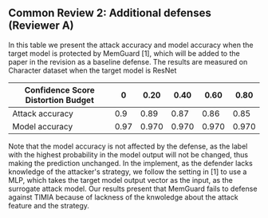 ## Common Review 2: Additional defenses (Reviewer A)

In this table we present the attack accuracy and model accuracy when the target model is protected by MemGuard [1], which will be added to the paper in the revision as a baseline defense.
The results are measured on Character dataset when the target model is ResNet

| Confidence Score Distortion Budget | 0    | 0.20  | 0.40  | 0.60  | 0.80  |
|------------------------------------|------|-------|-------|-------|-------|
| Attack accuracy                   | 0.9  | 0.89  | 0.87  | 0.86  | 0.85  |
| Model accuracy                    | 0.97 | 0.970 | 0.970 | 0.970 | 0.970 |

Note that the model accuracy is not affected by the defense, as the label with the highest probability in the model output will not be changed, thus making the prediction unchanged.
In the implement, as the defender lacks knowledge of the attacker's strategy, we follow the setting in [1] to use a MLP, which takes the target model output vector as the input, as the surrogate
attack model. Our results present that MemGuard fails to defense against TIMIA because of lackness of the knwoledge about the attack feature and the strategy.

